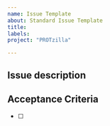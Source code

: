 ```yaml
---
name: Issue Template
about: Standard Issue Template
title: 
labels: 
project: "PROTzilla"

---
```


## Issue description
<!-- A clear and concise description of the issue. -->

## Acceptance Criteria
- [ ] 
